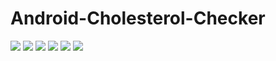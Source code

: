 # Android-Cholesterol-Checker
![](https://github.com/basharbme/Android-Cholesterol-Checker/blob/master/91368157_2411569205784865_8930632310114484224_n.jpg)
![](https://github.com/basharbme/Android-Cholesterol-Checker/blob/master/91507748_2416348088640310_1947638231306600448_n.jpg)
![](https://github.com/basharbme/Android-Cholesterol-Checker/blob/master/92012710_2416348028640316_2146746760461025280_n.jpg)
![](https://github.com/basharbme/Android-Cholesterol-Checker/blob/master/92165098_2416348061973646_6208478387187482624_n.jpg)
![](https://github.com/basharbme/Android-Cholesterol-Checker/blob/master/92165098_2416348061973646_6208478387187482624_n.jpg)
![](https://github.com/basharbme/Android-Cholesterol-Checker/blob/master/90180907_2411569272451525_7661908634552500224_n.jpg)
